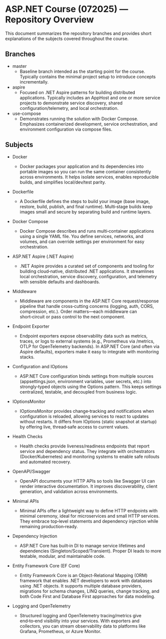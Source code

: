 # ASP.NET Course (072025) — Repository Overview

This document summarizes the repository branches and provides short explanations of the subjects covered throughout the course.

## Branches

- master
  - Baseline branch intended as the starting point for the course. Typically contains the minimal project setup to introduce concepts incrementally.
- aspire
  - Focused on .NET Aspire patterns for building distributed applications. Typically includes an AppHost and one or more service projects to demonstrate service discovery, shared configuration/telemetry, and local orchestration.
- use-compose
  - Demonstrates running the solution with Docker Compose. Emphasizes containerized development, service orchestration, and environment configuration via compose files.

## Subjects

- Docker
  - Docker packages your application and its dependencies into portable images so you can run the same container consistently across environments. It helps isolate services, enables reproducible builds, and simplifies local/dev/test parity.
  
- Dockerfile
  - A Dockerfile defines the steps to build your image (base image, restore, build, publish, and final runtime). Multi‑stage builds keep images small and secure by separating build and runtime layers.
  
- Docker Compose
  - Docker Compose describes and runs multi‑container applications using a single YAML file. You define services, networks, and volumes, and can override settings per environment for easy orchestration.
  
- ASP.NET Aspire (.NET Aspire)
  - .NET Aspire provides a curated set of components and tooling for building cloud‑native, distributed .NET applications. It streamlines local orchestration, service discovery, configuration, and telemetry with sensible defaults and dashboards.
  
- Middleware
  - Middleware are components in the ASP.NET Core request/response pipeline that handle cross‑cutting concerns (logging, auth, CORS, compression, etc.). Order matters—each middleware can short‑circuit or pass control to the next component.
  
- Endpoint Exporter
  - Endpoint exporters expose observability data such as metrics, traces, or logs to external systems (e.g., Prometheus via /metrics, OTLP for OpenTelemetry backends). In ASP.NET Core (and often via Aspire defaults), exporters make it easy to integrate with monitoring stacks.
  
- Configuration and IOptions
  - ASP.NET Core configuration binds settings from multiple sources (appsettings.json, environment variables, user secrets, etc.) into strongly‑typed objects using the Options pattern. This keeps settings centralized, testable, and decoupled from business logic.
  
- IOptionsMonitor
  - IOptionsMonitor provides change‑tracking and notifications when configuration is reloaded, allowing services to react to updates without restarts. It differs from IOptions (static snapshot at startup) by offering live, thread‑safe access to current values.
  
- Health Checks
  - Health checks provide liveness/readiness endpoints that report service and dependency status. They integrate with orchestrators (Docker/Kubernetes) and monitoring systems to enable safe rollouts and automated recovery.
  
- OpenAPI/Swagger
  - OpenAPI documents your HTTP APIs so tools like Swagger UI can render interactive documentation. It improves discoverability, client generation, and validation across environments.
  
- Minimal APIs
  - Minimal APIs offer a lightweight way to define HTTP endpoints with minimal ceremony, ideal for microservices and small HTTP services. They embrace top‑level statements and dependency injection while remaining production‑ready.
  
- Dependency Injection
  - ASP.NET Core has built‑in DI to manage service lifetimes and dependencies (Singleton/Scoped/Transient). Proper DI leads to more testable, modular, and maintainable code.
  
- Entity Framework Core (EF Core)
  - Entity Framework Core is an Object-Relational Mapping (ORM) framework that enables .NET developers to work with databases using .NET objects. It supports multiple database providers, migrations for schema changes, LINQ queries, change tracking, and both Code First and Database First approaches for data modeling.
  
- Logging and OpenTelemetry
  - Structured logging and OpenTelemetry tracing/metrics give end‑to‑end visibility into your services. With exporters and collectors, you can stream observability data to platforms like Grafana, Prometheus, or Azure Monitor.